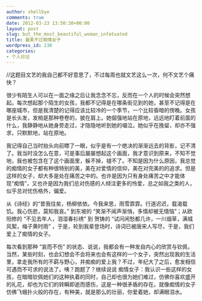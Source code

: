 ```yaml
---
author: shellbye
comments: true
date: 2012-03-23 13:50:38+00:00
layout: post
slug: but_the_most_beautiful_woman_infatuated
title: 最美不过痴情女子
wordpress_id: 230
categories:
- 个人日记
---
```


//这题目文艺的我自己都不好意思了，不过每周也就文艺这么一次，何不文艺个痛快？  
  
很少有陌生人可以在一面之缘之后让我念念不忘，反而在一个人的时候会突然想起。每次想起那个陌生的女孩，我都不记得是在哪条街见到的她，甚至不记得是在哪座城市，但是我清楚的记得应该比较冷的一个季节，一个比较昏暗的傍晚。女孩是长头发，发梢是那种卷卷的，披在肩上。她倔强地站在原地，远远地盯着前面的什么，我静静地从她身旁走过，才隐隐地听到她的啜泣。她似乎在挽留，却亦不强求，只默默地，站在原地。  
  
我记得自己当时抬头向前瞟了一眼，似乎是有一个绝决的渐渐远去的背影，记不清了。我当时没怎么在意，可是事后屡屡想起这个画面，我才意识到原来，不知不觉地，我也被包含在了这个画面里，躲不掉，褪不了。不知是因为什么原因，我总觉的痴情的女子都有种很特别的美，美在对爱情的信仰，美在对完美的的追求。但是这样的女子，却大多是处在痛苦之中的。也许是因为只有身处痛苦之中才能体现“痴情”，又也许是因为我们总对伤感的人倾注更多的怜爱，总之如我之类的人，似乎总对忧伤格外，偏爱。  
  
从《诗经》的“昔我往矣，杨柳依依。今我来思，雨雪霏霏。行道迟迟，载渴载饥。我心伤悲，莫知我哀。” 到东坡的 “笑渐不闻声渐悄，多情却被无情恼”；从欧阳修的 “不见去年人，泪湿春衫绣” 到 贺铸的 “试问闲愁都几许，一川烟草，满城风絮，梅子黄时雨” ，于是，轮到我辈登场时，诗词已被唐宋人写尽，于是，我们爱上了痴情的女子。  
  
每次看到那种 “哀而不伤” 的状态、说说，我都会有一种发自内心的欣赏与钦佩，当然，某些时刻，也会幻想会不会将来也会有这样的一个女子，突然出现我的生活里，拿走我所有的不羁与野心，并痴痴的爱上我？不过，年纪大了之后，愈发相信可遇而不可求的说法了。咦？跑题了？继续说说 痴情女子：我认识一些这样的女孩，在暗暗钦佩她们的这种执着的同时，自己却也很为她们难过，仿佛你喜欢盛开的礼花，却也为它们的转瞬即逝而感伤，这是一种很矛盾的存在。就像痴情的女子仿佛飞蛾扑火般的存在，有种美，就是那么的壮丽，你爱着她，却满眼泪水。  

